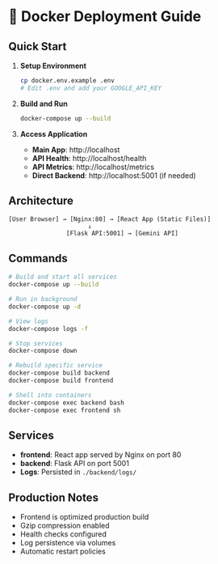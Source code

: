 # 🐳 Docker Deployment Guide

## Quick Start

1. **Setup Environment**
   ```bash
   cp docker.env.example .env
   # Edit .env and add your GOOGLE_API_KEY
   ```

2. **Build and Run**
   ```bash
   docker-compose up --build
   ```

3. **Access Application**
   - **Main App**: http://localhost
   - **API Health**: http://localhost/health
   - **API Metrics**: http://localhost/metrics
   - **Direct Backend**: http://localhost:5001 (if needed)

## Architecture

```
[User Browser] → [Nginx:80] → [React App (Static Files)]
                      ↓
                [Flask API:5001] → [Gemini API]
```

## Commands

```bash
# Build and start all services
docker-compose up --build

# Run in background
docker-compose up -d

# View logs
docker-compose logs -f

# Stop services
docker-compose down

# Rebuild specific service
docker-compose build backend
docker-compose build frontend

# Shell into containers
docker-compose exec backend bash
docker-compose exec frontend sh
```

## Services

- **frontend**: React app served by Nginx on port 80
- **backend**: Flask API on port 5001
- **Logs**: Persisted in `./backend/logs/`

## Production Notes

- Frontend is optimized production build
- Gzip compression enabled
- Health checks configured
- Log persistence via volumes
- Automatic restart policies
